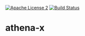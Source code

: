 [![Apache License 2](https://img.shields.io/badge/license-ASF2-blue.svg)](https://www.apache.org/licenses/LICENSE-2.0.txt)
[![Build Status](https://travis-ci.org/arunkpatra/athena-x.svg?branch=master)](https://travis-ci.org/arunkpatra/athena-x)
# athena-x
